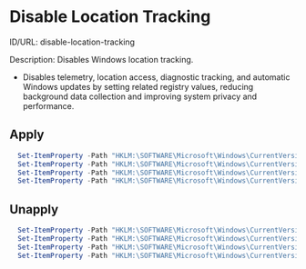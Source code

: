 # Disable Location Tracking
ID/URL: disable-location-tracking

Description: Disables Windows location tracking.

- Disables telemetry, location access, diagnostic tracking, and automatic Windows updates by setting related registry values, reducing background data collection and improving system privacy and performance.



## Apply
```powershell
  Set-ItemProperty -Path "HKLM:\SOFTWARE\Microsoft\Windows\CurrentVersion\Policies\DataCollection" -Name "Allow" -Value "Deny" -Type String -Force
  Set-ItemProperty -Path "HKLM:\SOFTWARE\Microsoft\Windows\CurrentVersion\CapabilityAccessManager\ConsentStore\location" -Name "SensorPermissionState" -Value 0 -Type DWord -Force
  Set-ItemProperty -Path "HKLM:\SOFTWARE\Microsoft\Windows\CurrentVersion\Diagnostics\DiagTrack" -Name "Status" -Value 0 -Type DWord -Force
  Set-ItemProperty -Path "HKLM:\SOFTWARE\Microsoft\Windows\CurrentVersion\WindowsUpdate\Auto Update" -Name "AutoUpdateEnabled" -Value 0 -Type DWord -Force
```

## Unapply
```powershell
  Set-ItemProperty -Path "HKLM:\SOFTWARE\Microsoft\Windows\CurrentVersion\Policies\DataCollection" -Name "Allow" -Value "Allow" -Type String -Force
  Set-ItemProperty -Path "HKLM:\SOFTWARE\Microsoft\Windows\CurrentVersion\CapabilityAccessManager\ConsentStore\location" -Name "SensorPermissionState" -Value 1 -Type DWord -Force
  Set-ItemProperty -Path "HKLM:\SOFTWARE\Microsoft\Windows\CurrentVersion\Diagnostics\DiagTrack" -Name "Status" -Value 1 -Type DWord -Force
  Set-ItemProperty -Path "HKLM:\SOFTWARE\Microsoft\Windows\CurrentVersion\WindowsUpdate\Auto Update" -Name "AutoUpdateEnabled" -Value 1 -Type DWord -Force
```
